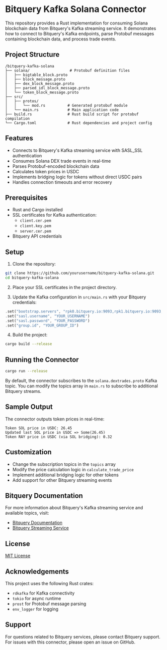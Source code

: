 # Bitquery Kafka Solana Connector

This repository provides a Rust implementation for consuming Solana blockchain data from Bitquery's Kafka streaming service. It demonstrates how to connect to Bitquery's Kafka endpoints, parse Protobuf messages containing blockchain data, and process trade events.

## Project Structure

```
/bitquery-kafka-solana
├── solana/                  # Protobuf definition files
│   ├── bigtable_block.proto
│   ├── block_message.proto
│   ├── dex_block_message.proto
│   ├── parsed_idl_block_message.proto
│   └── token_block_message.proto
├── src/
│   ├── protos/
│   │   └── mod.rs          # Generated protobuf module
│   └── main.rs             # Main application code
├── build.rs                # Rust build script for protobuf compilation
└── Cargo.toml              # Rust dependencies and project config
```

## Features

- Connects to Bitquery's Kafka streaming service with SASL_SSL authentication
- Consumes Solana DEX trade events in real-time
- Parses Protobuf-encoded blockchain data
- Calculates token prices in USDC
- Implements bridging logic for tokens without direct USDC pairs
- Handles connection timeouts and error recovery

## Prerequisites

- Rust and Cargo installed
- SSL certificates for Kafka authentication:
    - `client.cer.pem`
    - `client.key.pem`
    - `server.cer.pem`
- Bitquery API credentials

## Setup

1. Clone the repository:
```bash
git clone https://github.com/yourusername/bitquery-kafka-solana.git
cd bitquery-kafka-solana
```

2. Place your SSL certificates in the project directory.

3. Update the Kafka configuration in `src/main.rs` with your Bitquery credentials:
```rust
.set("bootstrap.servers", "rpk0.bitquery.io:9093,rpk1.bitquery.io:9093,rpk2.bitquery.io:9093")
.set("sasl.username", "YOUR_USERNAME")
.set("sasl.password", "YOUR_PASSWORD")
.set("group.id", "YOUR_GROUP_ID")
```

4. Build the project:
```bash
cargo build --release
```

## Running the Connector

```bash
cargo run --release
```

By default, the connector subscribes to the `solana.dextrades.proto` Kafka topic. You can modify the topics array in `main.rs` to subscribe to additional Bitquery streams.

## Sample Output

The connector outputs token prices in real-time:

```
Token SOL price in USDC: 26.45
Updated last SOL price in USDC => Some(26.45)
Token RAY price in USDC (via SOL bridging): 0.32
```

## Customization

- Change the subscription topics in the `topics` array
- Modify the price calculation logic in `calculate_trade_price`
- Implement additional bridging logic for other tokens
- Add support for other Bitquery streaming events

## Bitquery Documentation

For more information about Bitquery's Kafka streaming service and available topics, visit:
- [Bitquery Documentation](https://docs.bitquery.io/)
- [Bitquery Streaming Service](https://streaming.bitquery.io/)

## License

[MIT License](LICENSE)

## Acknowledgements

This project uses the following Rust crates:
- `rdkafka` for Kafka connectivity
- `tokio` for async runtime
- `prost` for Protobuf message parsing
- `env_logger` for logging

## Support

For questions related to Bitquery services, please contact Bitquery support.
For issues with this connector, please open an issue on GitHub.
